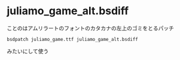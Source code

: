# juliamo_game_alt.bsdiff

ことのはアムリラートのフォントのカタカナの左上のゴミをとるパッチ

<pre><code>bsdpatch juliamo_game.ttf juliamo_game_alt.bsdiff</code></pre>みたいにして使う
